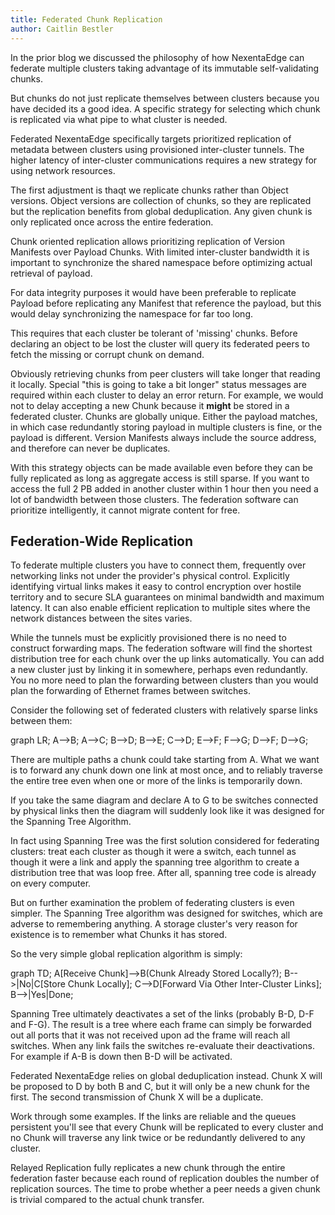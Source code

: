 ```yaml
---
title: Federated Chunk Replication
author: Caitlin Bestler
---
```

In the prior blog we discussed the philosophy of how NexentaEdge can federate multiple clusters taking advantage of its immutable self-validating chunks.

But chunks do not just replicate themselves between clusters because you have decided its a good idea. A specific strategy for selecting which chunk is replicated via what pipe to what cluster is needed.

Federated NexentaEdge specifically targets prioritized replication of metadata between clusters using provisioned inter-cluster tunnels. The higher latency of inter-cluster communications requires a new strategy for using network resources.

The first adjustment is thaqt we replicate chunks rather than Object versions. Object versions are collection of chunks, so they are replicated but the replication benefits from global deduplication.  Any given chunk is only replicated once across the entire federation.

Chunk oriented replication allows prioritizing replication of Version Manifests over Payload Chunks. With limited inter-cluster bandwidth it is important to synchronize the shared namespace before optimizing actual retrieval of payload.

For data integrity purposes it would have been preferable to replicate Payload before replicating any Manifest that reference the payload, but this would delay synchronizing the namespace for far too long. 

This requires that each cluster be tolerant of 'missing' chunks. Before declaring an object to be lost the cluster will query its federated peers to fetch the missing or corrupt chunk on demand.

Obviously retrieving chunks from peer clusters will take longer that reading it locally. Special "this is going to take a bit longer" status messages are required within each cluster to delay an error return. For example, we would not to delay accepting a new Chunk because it **might** be stored in a federated cluster. Chunks are globally unique. Either the payload matches, in which case redundantly storing payload in multiple clusters is fine, or the payload is different. Version Manifests always include the source address, and therefore can never be duplicates.

With this strategy objects can be made available even before they can be fully replicated as long as aggregate access is still sparse. If you want to access the full 2 PB added in another cluster within 1 hour then you need a lot of bandwidth between those clusters. The federation software can prioritize intelligently, it cannot migrate content for free.

## Federation-Wide Replication
To federate multiple clusters you have to connect them, frequently over networking links not under the provider's physical control. Explicitly identifying virtual links makes it easy to control encryption over hostile territory and to secure SLA guarantees on minimal bandwidth and maximum latency. It can also enable efficient replication to multiple sites where the network distances between the sites varies.

While the tunnels must be explicitly provisioned there is no need to construct forwarding maps. The federation software will find the shortest distribution tree for each chunk over the up links automatically. You can add a new cluster just by linking it in somewhere, perhaps even redundantly. You no more need to plan the forwarding between clusters than you would plan the forwarding of Ethernet frames between switches.

Consider the following set of federated clusters with relatively sparse links between them:

<div class="mermaid">
graph LR;
A-->B;
A-->C;
B-->D;
B-->E;
C-->D;
E-->F;
F-->G;
D-->F;
D-->G;
</div>

There are multiple paths a chunk could take starting from A. What we want is to forward any chunk down one link at most once, and to reliably traverse the entire tree even when one or more of the links is temporarily down.

If you take the same diagram and declare A to G to be switches connected by physical links then the diagram will suddenly look like it was designed for the Spanning Tree Algorithm.

In fact using Spanning Tree was the first solution considered for federating clusters: treat each cluster as though it were a switch, each tunnel as though it were a link and apply the spanning tree algorithm to create a distribution tree that was loop free. After all, spanning tree code is already on every computer.

But on further examination the problem of federating clusters is even simpler. The Spanning Tree algorithm was designed for switches, which are adverse to remembering anything. A storage cluster's very reason for existence is to remember what Chunks it has stored.

So the very simple global replication algorithm is simply:

<div class="mermaid">
  graph TD;
  A[Receive Chunk]-->B(Chunk Already Stored Locally?);
  B-->|No|C[Store Chunk Locally];
  C-->D[Forward Via Other Inter-Cluster Links];
    B-->|Yes|Done;
</div>

Spanning Tree ultimately deactivates a set of the links (probably B-D, D-F and F-G). The result is a tree where each frame can simply be forwarded out all ports that it was not received upon ad the frame will reach all switches. When any link fails the switches re-evaluate their deactivations. For example if A-B is down then B-D will be activated.

Federated NexentaEdge relies on global deduplication instead. Chunk X will be proposed to D by both B and C, but it will only be a new chunk for the first. The second transmission of Chunk X will be a duplicate.

Work through some examples. If the links are reliable and the queues persistent you'll see that every Chunk will be replicated to every cluster and no Chunk will traverse any link twice or be redundantly delivered to any cluster.

Relayed Replication fully replicates a new chunk through the entire federation faster because each round of replication doubles the number of replication sources. The time to probe whether a peer needs a given chunk is trivial compared to the actual chunk transfer.
